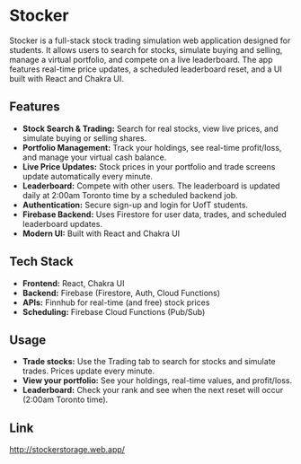 # Stocker

Stocker is a full-stack stock trading simulation web application designed for students. It allows users to search for stocks, simulate buying and selling, manage a virtual portfolio, and compete on a live leaderboard. The app features real-time price updates, a scheduled leaderboard reset, and a UI built with React and Chakra UI.

## Features

- **Stock Search & Trading:** Search for real stocks, view live prices, and simulate buying or selling shares.
- **Portfolio Management:** Track your holdings, see real-time profit/loss, and manage your virtual cash balance.
- **Live Price Updates:** Stock prices in your portfolio and trade screens update automatically every minute.
- **Leaderboard:** Compete with other users. The leaderboard is updated daily at 2:00am Toronto time by a scheduled backend job.
- **Authentication:** Secure sign-up and login for UofT students.
- **Firebase Backend:** Uses Firestore for user data, trades, and scheduled leaderboard updates.
- **Modern UI:** Built with React and Chakra UI

## Tech Stack

- **Frontend:** React, Chakra UI
- **Backend:** Firebase (Firestore, Auth, Cloud Functions)
- **APIs:** Finnhub for real-time (and free) stock prices
- **Scheduling:** Firebase Cloud Functions (Pub/Sub)

## Usage

- **Trade stocks:** Use the Trading tab to search for stocks and simulate trades. Prices update every minute.
- **View your portfolio:** See your holdings, real-time values, and profit/loss.
- **Leaderboard:** Check your rank and see when the next reset will occur (2:00am Toronto time).

## Link

http://stockerstorage.web.app/
